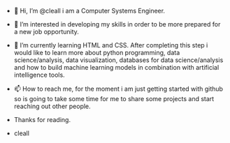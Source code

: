 - 👋 Hi, I’m @cleall i am a Computer Systems Engineer.
- 👀 I’m interested in developing my skills in order to be more prepared for a new job opportunity.
- 🌱 I’m currently learning HTML and CSS. After completing this step i would like to learn more about python programming, data science/analysis, data visualization, databases for data science/analysis and how to build machine learning models in combination with artificial intelligence tools.
- 📫 How to reach me, for the moment i am just getting started with github so is going to take some time for me to share some projects and start reaching out other people.

- Thanks for reading.

- cleall

<!---
cleall/cleall is a ✨ special ✨ repository because its `README.md` (this file) appears on your GitHub profile.
You can click the Preview link to take a look at your changes.
--->
